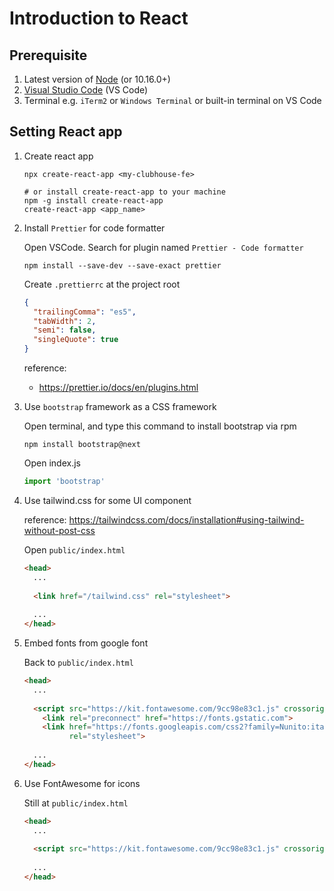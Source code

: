# Introduction to React

## Prerequisite

1. Latest version of [Node](https://nodejs.org/en/download/) (or 10.16.0+) 
2. [Visual Studio Code](https://code.visualstudio.com/download) (VS Code)
3. Terminal e.g. `iTerm2` or `Windows Terminal` or built-in terminal on VS Code

## Setting React app

1. Create react app

   ```shell
   npx create-react-app <my-clubhouse-fe>
   
   # or install create-react-app to your machine
   npm -g install create-react-app 
   create-react-app <app_name>
   ```

2. Install `Prettier` for code formatter 

   Open VSCode.
   Search for plugin named `Prettier - Code formatter`

   ```shell
   npm install --save-dev --save-exact prettier
   ```

   Create `.prettierrc` at the project root

   ```json
   {
     "trailingComma": "es5",
     "tabWidth": 2,
     "semi": false,
     "singleQuote": true
   }
   ```

   reference:

   - https://prettier.io/docs/en/plugins.html

3. Use `bootstrap` framework as a CSS framework

   Open terminal, and type this command to install bootstrap via rpm

   ```shell
   npm install bootstrap@next
   ```

   Open index.js 

   ```js
   import 'bootstrap'
   ```

4. Use tailwind.css for some UI component 

   reference: https://tailwindcss.com/docs/installation#using-tailwind-without-post-css

   Open `public/index.html`

   ```html
   <head>
     ...
     
     <link href="/tailwind.css" rel="stylesheet">
     
     ...
   </head>
   ```

5. Embed fonts from google font

   Back to `public/index.html`

   ```html
   <head>
     ...
     
     <script src="https://kit.fontawesome.com/9cc98e83c1.js" crossorigin="anonymous"></script>
       <link rel="preconnect" href="https://fonts.gstatic.com">
       <link href="https://fonts.googleapis.com/css2?family=Nunito:ital,wght@0,400;0,700;1,400;1,700&display=swap"
             rel="stylesheet">
     
     ...
   </head>
   
   ```

6. Use FontAwesome for icons

   Still at `public/index.html`

   ```html
   <head>
     ...
     
     <script src="https://kit.fontawesome.com/9cc98e83c1.js" crossorigin="anonymous"></script>
     
     ...
   </head>
   ```

